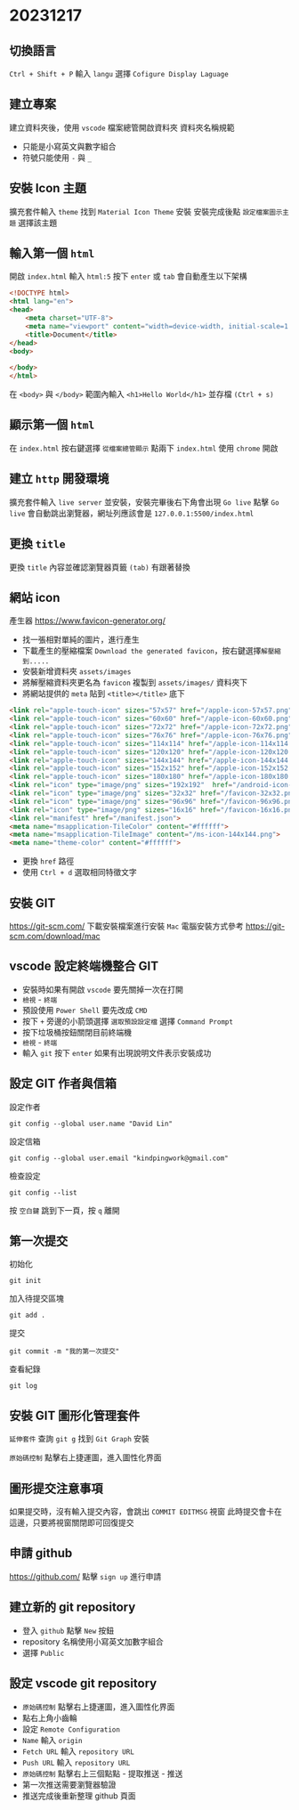 # 20231217

## 切換語言

`Ctrl + Shift + P` 輸入 `langu` 選擇 `Cofigure Display Laguage`

## 建立專案

建立資料夾後，使用 `vscode` 檔案總管開啟資料夾
資料夾名稱規範
- 只能是小寫英文與數字組合
- 符號只能使用 `-` 與 `_`

## 安裝 Icon 主題

擴充套件輸入 `theme` 找到 `Material Icon Theme` 安裝
安裝完成後點 `設定檔案圖示主題` 選擇該主題

## 輸入第一個 `html`

開啟 `index.html` 輸入 `html:5` 按下 `enter` 或 `tab` 會自動產生以下架構

```html
<!DOCTYPE html>
<html lang="en">
<head>
    <meta charset="UTF-8">
    <meta name="viewport" content="width=device-width, initial-scale=1.0">
    <title>Document</title>
</head>
<body>
    
</body>
</html>
```
在 `<body>` 與 `</body>` 範圍內輸入 `<h1>Hello World</h1>` 並存檔 `(Ctrl + s)`

## 顯示第一個 `html`

在 `index.html` 按右鍵選擇 `從檔案總管顯示` 點兩下 `index.html` 使用 `chrome` 開啟

## 建立 `http` 開發環境

擴充套件輸入 `live server` 並安裝，安裝完畢後右下角會出現 `Go live`
點擊 `Go live` 會自動跳出瀏覽器，網址列應該會是 `127.0.0.1:5500/index.html`

## 更換 `title`

更換 `title` 內容並確認瀏覽器頁籤 `(tab)` 有跟著替換

## 網站 icon

產生器 https://www.favicon-generator.org/
- 找一張相對單純的圖片，進行產生
- 下載產生的壓縮檔案 `Download the generated favicon`，按右鍵選擇`解壓縮到.....`
- 安裝新增資料夾 `assets/images`
- 將解壓縮資料夾更名為 `favicon` 複製到 `assets/images/` 資料夾下
- 將網站提供的 `meta` 貼到 `<title></title>` 底下

```html
<link rel="apple-touch-icon" sizes="57x57" href="/apple-icon-57x57.png">
<link rel="apple-touch-icon" sizes="60x60" href="/apple-icon-60x60.png">
<link rel="apple-touch-icon" sizes="72x72" href="/apple-icon-72x72.png">
<link rel="apple-touch-icon" sizes="76x76" href="/apple-icon-76x76.png">
<link rel="apple-touch-icon" sizes="114x114" href="/apple-icon-114x114.png">
<link rel="apple-touch-icon" sizes="120x120" href="/apple-icon-120x120.png">
<link rel="apple-touch-icon" sizes="144x144" href="/apple-icon-144x144.png">
<link rel="apple-touch-icon" sizes="152x152" href="/apple-icon-152x152.png">
<link rel="apple-touch-icon" sizes="180x180" href="/apple-icon-180x180.png">
<link rel="icon" type="image/png" sizes="192x192"  href="/android-icon-192x192.png">
<link rel="icon" type="image/png" sizes="32x32" href="/favicon-32x32.png">
<link rel="icon" type="image/png" sizes="96x96" href="/favicon-96x96.png">
<link rel="icon" type="image/png" sizes="16x16" href="/favicon-16x16.png">
<link rel="manifest" href="/manifest.json">
<meta name="msapplication-TileColor" content="#ffffff">
<meta name="msapplication-TileImage" content="/ms-icon-144x144.png">
<meta name="theme-color" content="#ffffff">
```

- 更換 `href` 路徑
- 使用 `Ctrl + d` 選取相同特徵文字

## 安裝 GIT

https://git-scm.com/ 下載安裝檔案進行安裝
`Mac` 電腦安裝方式參考 https://git-scm.com/download/mac

## vscode 設定終端機整合 GIT

- 安裝時如果有開啟 `vscode` 要先關掉一次在打開
- `檢視` - `終端`
- 預設使用 `Power Shell` 要先改成 `CMD`
- 按下 `+` 旁邊的小箭頭選擇 `選取預設設定檔` 選擇 `Command Prompt`
- 按下垃圾桶按鈕關閉目前終端機
- `檢視` - `終端`
- 輸入 `git` 按下 `enter` 如果有出現說明文件表示安裝成功

## 設定 GIT 作者與信箱

設定作者

```shell
git config --global user.name "David Lin"
```

設定信箱

```shell
git config --global user.email "kindpingwork@gmail.com"
```

檢查設定

```shell
git config --list
```

按 `空白鍵` 跳到下一頁，按 `q` 離開

## 第一次提交

初始化

```shell
git init
```

加入待提交區塊

```shell
git add .
```

提交

```shell
git commit -m "我的第一次提交"
```

查看紀錄

```shell
git log
```

## 安裝 GIT 圖形化管理套件

`延伸套件` 查詢 `git g` 找到 `Git Graph` 安裝

`原始碼控制` 點擊右上捷運圖，進入圖性化界面

## 圖形提交注意事項

如果提交時，沒有輸入提交內容，會跳出 `COMMIT EDITMSG` 視窗
此時提交會卡在這邊，只要將視窗關閉即可回復提交

## 申請 github

https://github.com/ 點擊 `sign up` 進行申請

## 建立新的 git repository

- 登入 `github` 點擊 `New` 按鈕
- repository 名稱使用小寫英文加數字組合
- 選擇 `Public`

## 設定 vscode git repository

- `原始碼控制` 點擊右上捷運圖，進入圖性化界面
- 點右上角小齒輪
- 設定 `Remote Configuration` 
- `Name` 輸入 `origin`
- `Fetch URL` 輸入 `repository URL`
- `Push URL` 輸入 `repository URL`
- `原始碼控制`  點擊右上三個點點 - 提取推送 - 推送
- 第一次推送需要瀏覽器驗證
- 推送完成後重新整理 github 頁面